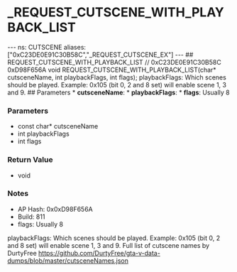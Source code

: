 # _REQUEST_CUTSCENE_WITH_PLAYBACK_LIST

--- ns: CUTSCENE aliases: ["0xC23DE0E91C30B58C","_REQUEST_CUTSCENE_EX"] --- ## REQUEST_CUTSCENE_WITH_PLAYBACK_LIST  // 0xC23DE0E91C30B58C 0xD98F656A void REQUEST_CUTSCENE_WITH_PLAYBACK_LIST(char* cutsceneName, int playbackFlags, int flags);  playbackFlags: Which scenes should be played. Example: 0x105 (bit 0, 2 and 8 set) will enable scene 1, 3 and 9.  ## Parameters * **cutsceneName**: * **playbackFlags**: * **flags**: Usually 8

### Parameters
* const char* cutsceneName
* int playbackFlags
* int flags

### Return Value
* void

### Notes
* AP Hash: 0x0xD98F656A
* Build: 811
* flags: Usually 8

playbackFlags: Which scenes should be played.
Example: 0x105 (bit 0, 2 and 8 set) will enable scene 1, 3 and 9.
Full list of cutscene names by DurtyFree https://github.com/DurtyFree/gta-v-data-dumps/blob/master/cutsceneNames.json

